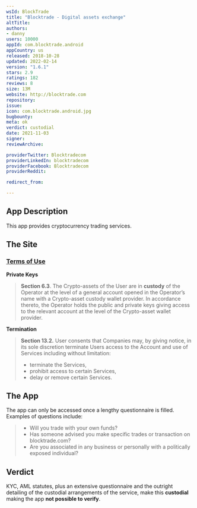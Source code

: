 ```yaml
---
wsId: BlockTrade
title: "Blocktrade - Digital assets exchange"
altTitle: 
authors:
- danny
users: 10000
appId: com.blocktrade.android
appCountry: us
released: 2018-10-28
updated: 2022-02-14
version: "1.6.1"
stars: 2.9
ratings: 182
reviews: 8
size: 13M
website: http://blocktrade.com
repository: 
issue: 
icon: com.blocktrade.android.jpg
bugbounty: 
meta: ok
verdict: custodial
date: 2021-11-03
signer: 
reviewArchive:

providerTwitter: Blocktradecom
providerLinkedIn: blocktradecom
providerFacebook: Blocktradecom
providerReddit: 

redirect_from:

---
```


## App Description

This app provides cryptocurrency trading services.

## The Site

### [Terms of Use](https://blocktrade.com/legal/terms-of-use/)

**Private Keys**

> **Section 6.3**. The Crypto-assets of the User are in **custody** of the Operator at the level of a general account opened in the Operator’s name with a Crypto-asset custody wallet provider. In accordance thereto, the Operator holds the public and private keys giving access to the relevant account at the level of the Crypto-asset wallet provider.

**Termination**

> **Section 13.2.** User consents that Companies may, by giving notice, in its sole discretion terminate Users access to the Account and use of Services including without limitation:
>
> - terminate the Services,
> - prohibit access to certain Services,
> - delay or remove certain Services.

## The App

The app can only be accessed once a lengthy questionnaire is filled. Examples of questions include: 

> - Will you trade with your own funds?
> - Has someone advised you make specific trades or transaction on blocktrade.com?
> - Are you associated in any business or personally with a politically exposed individual?

## Verdict

KYC, AML statutes, plus an extensive questionnaire and the outright detailing of the custodial arrangements of the service, make this **custodial** making the app **not possible to verify**.

